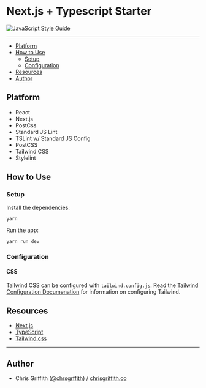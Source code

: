 # Next.js + Typescript Starter

[![JavaScript Style Guide](https://img.shields.io/badge/code_style-standard-brightgreen.svg)](https://standardjs.com)

---

* [Platform](#platform)
* [How to Use](#how-to-use)
  * [Setup](#setup)
  * [Configuration](#configuration)
* [Resources](#resources)
* [Author](#author)


## Platform

* React
* Next.js
* PostCss
* Standard JS Lint
* TSLint w/ Standard JS Config
* PostCSS
* Tailwind CSS
* Stylelint


## How to Use

### Setup
Install the dependencies:
```
yarn
```

Run the app:
```
yarn run dev
```

### Configuration

#### CSS

Tailwind CSS can be configured with `tailwind.config.js`. Read the [Tailwind Configuration Documenation](https://tailwindcss.com/docs/configuration) for information on configuring Tailwind.

## Resources

* [Next.js](https://github.com/zeit/next.js/)
* [TypeScript](http://www.typescriptlang.org/)
* [Tailwind.css](https://tailwindcss.com/docs/)

---

## Author

* Chris Griffith ([@chrsgrffith](github.com/chrsgrffth)) / [chrisgriffith.co](http://chrisgriffith.co)
